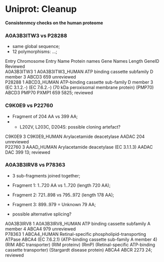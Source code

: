 
# Uniprot: Cleanup

**Consistenmcy checks on the human proteome**

### A0A3B3ITW3 vs P28288

- same global sequence;
- 12 polymorphisms: ...;

Entry	Chromosome	Entry Name	Protein names	Gene Names	Length	GeneID	Reviewed\
A0A3B3ITW3	1	A0A3B3ITW3_HUMAN	ATP binding cassette subfamily D member 3	ABCD3	659		unreviewed\
P28288	1	ABCD3_HUMAN	ATP-binding cassette sub-family D member 3 (EC 3.1.2.-) (EC 7.6.2.-) (70 kDa peroxisomal membrane protein) (PMP70)	ABCD3 PMP70 PXMP1	659	5825;	reviewed


### C9K0E9 vs P22760

- Fragment of 204 AA vs 399 AA;
- + L202V, L203C, D204S: possible cloning artefact?

C9K0E9	3	C9K0E9_HUMAN	Arylacetamide deacetylase	AADAC	204		unreviewed\
P22760	3	AAAD_HUMAN	Arylacetamide deacetylase (EC 3.1.1.3)	AADAC DAC	399	13;	reviewed


### A0A3B3IRV8 vs P78363

- 3 sub-fragments joined together;
- Fragment 1: 1..720 AA vs 1..720 (length 720 AA);
- Fragment 2: 721..898 vs 795..972 (length 178 AA);
- Fragment 3: 899..979 = Unknown 79 AA;

- possible alternative splicing?

A0A3B3IRV8	1	A0A3B3IRV8_HUMAN	ATP binding cassette subfamily A member 4	ABCA4	979		unreviewed\
P78363	1	ABCA4_HUMAN	Retinal-specific phospholipid-transporting ATPase ABCA4 (EC 7.6.2.1) (ATP-binding cassette sub-family A member 4) (RIM ABC transporter) (RIM proteinv) (RmP) (Retinal-specific ATP-binding cassette transporter) (Stargardt disease protein)	ABCA4 ABCR	2273	24;	reviewed

